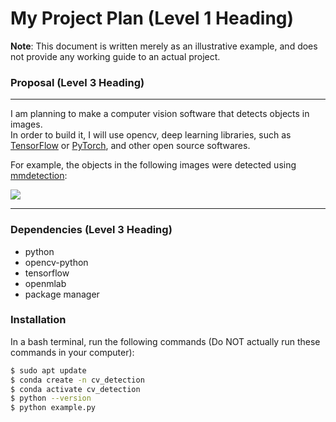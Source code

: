 # My Project Plan (Level 1 Heading)
**Note**: This document is written merely as an illustrative example, and does not provide any working guide to an actual project.
### Proposal (Level 3 Heading)
---

I am planning to make a computer vision software that detects objects in images.   
In order to build it, I will use opencv, deep learning libraries, such as [TensorFlow](https://www.tensorflow.org/?hl=ko) or [PyTorch](https://pytorch.org/), and other open source softwares.     

For example, the objects in the following images were detected using [mmdetection](https://github.com/open-mmlab/mmdetection):    

![](https://user-images.githubusercontent.com/12907710/137271636-56ba1cd2-b110-4812-8221-b4c120320aa9.png)   

---
### Dependencies (Level 3 Heading)
- python
- opencv-python
- tensorflow
- openmlab
- package manager

### Installation
In a bash terminal, run the following commands (Do NOT actually run these commands in your computer):

```sh
$ sudo apt update
$ conda create -n cv_detection
$ conda activate cv_detection
$ python --version
$ python example.py
```
